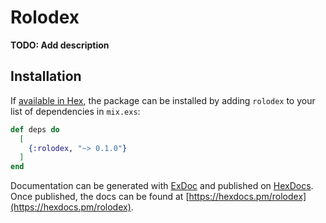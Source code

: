 # Rolodex

**TODO: Add description**

## Installation

If [available in Hex](https://hex.pm/docs/publish), the package can be installed
by adding `rolodex` to your list of dependencies in `mix.exs`:

```elixir
def deps do
  [
    {:rolodex, "~> 0.1.0"}
  ]
end
```

Documentation can be generated with [ExDoc](https://github.com/elixir-lang/ex_doc)
and published on [HexDocs](https://hexdocs.pm). Once published, the docs can
be found at [https://hexdocs.pm/rolodex](https://hexdocs.pm/rolodex).

